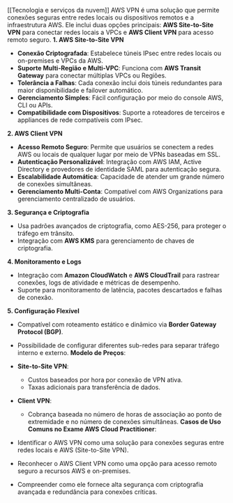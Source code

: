 [[Tecnologia e serviços da nuvem]]
AWS VPN é uma solução que permite conexões seguras entre redes locais ou dispositivos remotos e a infraestrutura AWS. Ele inclui duas opções principais: **AWS Site-to-Site VPN** para conectar redes locais a VPCs e **AWS Client VPN** para acesso remoto seguro.
**1. AWS Site-to-Site VPN**

- **Conexão Criptografada**: Estabelece túneis IPsec entre redes locais ou on-premises e VPCs da AWS.
- **Suporte Multi-Região e Multi-VPC**: Funciona com **AWS Transit Gateway** para conectar múltiplas VPCs ou Regiões.
- **Tolerância a Falhas**: Cada conexão inclui dois túneis redundantes para maior disponibilidade e failover automático.
- **Gerenciamento Simples**: Fácil configuração por meio do console AWS, CLI ou APIs.
- **Compatibilidade com Dispositivos**: Suporte a roteadores de terceiros e appliances de rede compatíveis com IPsec.

**2. AWS Client VPN**

- **Acesso Remoto Seguro**: Permite que usuários se conectem a redes AWS ou locais de qualquer lugar por meio de VPNs baseadas em SSL.
- **Autenticação Personalizável**: Integração com AWS IAM, Active Directory e provedores de identidade SAML para autenticação segura.
- **Escalabilidade Automática**: Capacidade de atender um grande número de conexões simultâneas.
- **Gerenciamento Multi-Conta**: Compatível com AWS Organizations para gerenciamento centralizado de usuários.

**3. Segurança e Criptografia**

- Usa padrões avançados de criptografia, como AES-256, para proteger o tráfego em trânsito.
- Integração com **AWS KMS** para gerenciamento de chaves de criptografia.

**4. Monitoramento e Logs**

- Integração com **Amazon CloudWatch** e **AWS CloudTrail** para rastrear conexões, logs de atividade e métricas de desempenho.
- Suporte para monitoramento de latência, pacotes descartados e falhas de conexão.

**5. Configuração Flexível**

- Compatível com roteamento estático e dinâmico via **Border Gateway Protocol (BGP)**.
- Possibilidade de configurar diferentes sub-redes para separar tráfego interno e externo.
**Modelo de Preços**:

- **Site-to-Site VPN**:
    - Custos baseados por hora por conexão de VPN ativa.
    - Taxas adicionais para transferência de dados.
- **Client VPN**:
    - Cobrança baseada no número de horas de associação ao ponto de extremidade e no número de conexões simultâneas.
**Casos de Uso Comuns no Exame AWS Cloud Practitioner**:

- Identificar o AWS VPN como uma solução para conexões seguras entre redes locais e AWS (Site-to-Site VPN).
- Reconhecer o AWS Client VPN como uma opção para acesso remoto seguro a recursos AWS e on-premises.
- Compreender como ele fornece alta segurança com criptografia avançada e redundância para conexões críticas.